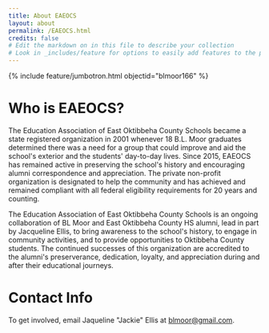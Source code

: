 ```yaml
---
title: About EAEOCS
layout: about
permalink: /EAEOCS.html
credits: false
# Edit the markdown on in this file to describe your collection
# Look in _includes/feature for options to easily add features to the page
---
```

{% include feature/jumbotron.html objectid="blmoor166" %}

# Who is EAEOCS?

The Education Association of East Oktibbeha County Schools became a state registered organization in 2001 whenever 18 B.L. Moor graduates determined there was a need for a group that could improve and aid the school's exterior and the students' day-to-day lives. Since 2015, EAEOCS has remained active in preserving the school's history and encouraging alumni correspondence and appreciation. The private non-profit organization is designated to help the community and has achieved and remained compliant with all federal eligibility requirements for 20 years and counting. 

The Education Association of East Oktibbeha County Schools is an ongoing collaboration of BL Moor and East Oktibbeha County HS alumni, lead in part by Jacqueline Ellis, to bring awareness to the school's history, to engage in community activities, and to provide opportunities to Oktibbeha County students. The continued successes of this organization are accredited to the alumni's preserverance, dedication, loyalty, and appreciation during and after their educational journeys. 

# Contact Info

To get involved, email Jaqueline "Jackie" Ellis at [blmoor@gmail.com](mailto:blmoor@gmail.com).